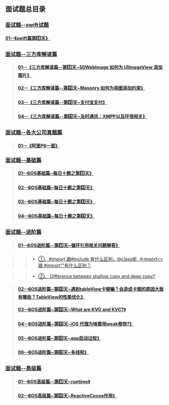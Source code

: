 ## 面试题总目录



### [面试题--swift试题](https://github.com/liyuunxiangGit/iOS--InterviewQuestions/tree/master/iOS面试题--每日十题汇总/面试题--swift试题)
#### [01--《swift篇第1️⃣天》](https://github.com/liyuunxiangGit/iOS--InterviewQuestions/blob/master/iOS面试题--每日十题汇总/面试题--swift试题/01--《swift篇第1%EF%B8%8F⃣天》.md)




### [面试题--三方库解读篇](https://github.com/liyuunxiangGit/iOS--InterviewQuestions/tree/master/iOS面试题--每日十题汇总/面试题--三方库解读篇)
> #### [01--《三方库解读篇--第1️⃣天~SDWebImage 如何为 UIImageView 添加图片》](https://github.com/liyuunxiangGit/iOS--InterviewQuestions/blob/master/iOS面试题--每日十题汇总/面试题--三方库解读篇/01--《三方库解读篇--第1%EF%B8%8F⃣天%7ESDWebImage%20如何为%20UIImageView%20添加图片》.md)
> #### [02--《三方库解读篇--第2️⃣天~Masonry 如何为视图添加约束》](https://github.com/liyuunxiangGit/iOS--InterviewQuestions/blob/master/iOS面试题--每日十题汇总/面试题--三方库解读篇/02--《三方库解读篇--第2%EF%B8%8F⃣天%7EMasonry%20如何为视图添加约束》.md)
> #### [03--《三方库解读篇--第3️⃣天~支付宝支付》](https://github.com/liyuunxiangGit/iOS--InterviewQuestions/blob/master/iOS面试题--每日十题汇总/面试题--三方库解读篇/03--《三方库解读篇--第3%EF%B8%8F⃣天%7E支付宝支付》.md)
> #### [04--《三方库解读篇--第4️⃣天~及时通讯：XMPP以及环信相关》](https://github.com/liyuunxiangGit/iOS--InterviewQuestions/blob/master/iOS面试题--每日十题汇总/面试题--三方库解读篇/04--《三方库解读篇--第4%EF%B8%8F⃣天%7E及时通讯：XMPP以及环信相关》.md)




### [面试题--各大公司真题篇](https://github.com/liyuunxiangGit/iOS--InterviewQuestions/tree/master/iOS面试题--每日十题汇总/面试题--各大公司真题篇)
> #### [01--《阿里P6一面》](https://github.com/liyuunxiangGit/iOS--InterviewQuestions/blob/master/iOS面试题--每日十题汇总/面试题--各大公司真题篇/01--《阿里P6一面》.md)




### [面试题--基础篇](https://github.com/liyuunxiangGit/iOS--InterviewQuestions/tree/master/iOS面试题--每日十题汇总/面试题--基础篇)
> #### [01--《iOS基础篇~每日十题之第1️⃣天》](https://github.com/liyuunxiangGit/iOS--InterviewQuestions/blob/master/iOS面试题--每日十题汇总/面试题--基础篇/01--《iOS基础篇%7E每日十题之第1%EF%B8%8F⃣天》.md)
> #### [02--《iOS基础篇~每日十题之第2️⃣天》](https://github.com/liyuunxiangGit/iOS--InterviewQuestions/blob/master/iOS面试题--每日十题汇总/面试题--基础篇/02--《iOS基础篇%7E每日十题之第2%EF%B8%8F⃣天》.md)
> #### [03--《iOS基础篇~每日十题之第3️⃣天》](https://github.com/liyuunxiangGit/iOS--InterviewQuestions/blob/master/iOS面试题--每日十题汇总/面试题--基础篇/03--《iOS基础篇%7E每日十题之第3%EF%B8%8F⃣天》.md)
> #### [04--《iOS基础篇~每日十题之第4️⃣天》](https://github.com/liyuunxiangGit/iOS--InterviewQuestions/blob/master/iOS面试题--每日十题汇总/面试题--基础篇/04--《iOS基础篇%7E每日十题之第4%EF%B8%8F⃣天》.md)



### [面试题--进阶篇](https://github.com/liyuunxiangGit/iOS--InterviewQuestions/tree/master/iOS面试题--每日十题汇总/面试题--进阶篇)
> #### [01--《iOS进阶篇--第1️⃣天~循环引用相关问题解答》](https://github.com/liyuunxiangGit/iOS--InterviewQuestions/blob/master/iOS面试题--每日十题汇总/面试题--进阶篇/01--《iOS进阶篇--第1%EF%B8%8F⃣天%7E循环引用相关问题解答》.md)

>> *   [①、#import 跟#include 有什么区别，@class呢, ＃import<> 跟 #import”"有什么区别？](https://github.com/liyuunxiangGit/iOS--InterviewQuestions/blob/master/iOS面试题--每日十题汇总/面试题--基础篇/01--《iOS基础篇~每日十题之第1%EF%B8%8F⃣天》.md#1%EF%B8%8F⃣-import-跟include-有什么区别class呢-import-跟-import有什么区别)

>> *   [②、 Difference between shallow copy and deep copy?](https://github.com/liyuunxiangGit/iOS--InterviewQuestions/blob/master/iOS面试题--每日十题汇总/面试题--基础篇/01--《iOS基础篇~每日十题之第1%EF%B8%8F⃣天》.md#2%EF%B8%8F⃣-difference-between-shallow-copy-and-deep-copy)<br>


> #### [02--《iOS进阶篇~第2️⃣天~遇到tableView卡顿嘛？会造成卡顿的原因大致有哪些？TableView的性能优化》](https://github.com/liyuunxiangGit/iOS--InterviewQuestions/blob/master/iOS面试题--每日十题汇总/面试题--进阶篇/02--《iOS进阶篇%7E第2%EF%B8%8F⃣天%7E遇到tableView卡顿嘛？会造成卡顿的原因大致有哪些？TableView的性能优化》.md)
> #### [03--《iOS进阶篇~第3️⃣天~What are KVO and KVC?》](https://github.com/liyuunxiangGit/iOS--InterviewQuestions/blob/master/iOS面试题--每日十题汇总/面试题--进阶篇/03--《iOS进阶篇%7E第3%EF%B8%8F⃣天%7EWhat%20are%20KVO%20and%20KVC%3F》.md)
> #### [04--《iOS进阶篇~第4️⃣天~iOS 代理为啥要用weak修饰?》](https://github.com/liyuunxiangGit/iOS--InterviewQuestions/blob/master/iOS面试题--每日十题汇总/面试题--进阶篇/04--《iOS进阶篇%7E第4%EF%B8%8F⃣天%7EiOS%20代理为啥要用weak修饰%3F》.md)
> #### [05--《iOS进阶篇~第5️⃣天~app启动过程》](https://github.com/liyuunxiangGit/iOS--InterviewQuestions/blob/master/iOS面试题--每日十题汇总/面试题--进阶篇/05--《iOS进阶篇%7E第5%EF%B8%8F⃣天%7Eapp启动过程》.md)
> #### [06--《iOS进阶篇~第6️⃣天~多线程》](https://github.com/liyuunxiangGit/iOS--InterviewQuestions/blob/master/iOS面试题--每日十题汇总/面试题--进阶篇/06--《iOS进阶篇%7E第6%EF%B8%8F⃣天%7E多线程》.md)








### [面试题--高级篇](https://github.com/liyuunxiangGit/iOS--InterviewQuestions/tree/master/iOS面试题--每日十题汇总/面试题--高级篇)

> #### [01--《iOS高级篇--第1️⃣天~runtime》](https://github.com/liyuunxiangGit/iOS--InterviewQuestions/blob/master/iOS面试题--每日十题汇总/面试题--高级篇/01--《iOS高级篇--第1%EF%B8%8F⃣天%7Eruntime》.md)
> #### [02--《iOS高级篇~第2️⃣天~ReactiveCocoa作用》](https://github.com/liyuunxiangGit/iOS--InterviewQuestions/blob/master/iOS面试题--每日十题汇总/面试题--高级篇/02--《iOS高级篇%7E第2%EF%B8%8F⃣天%7EReactiveCocoa作用》.md)


